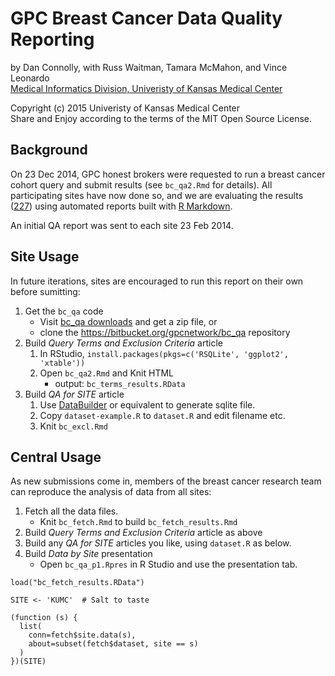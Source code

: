 GPC Breast Cancer Data Quality Reporting
========================================

by Dan Connolly, with Russ Waitman, Tamara McMahon, and Vince Leonardo  
[Medical Informatics Division, Univeristy of Kansas Medical Center][MI]

[MI]: http://informatics.kumc.edu/

Copyright (c) 2015 Univeristy of Kansas Medical Center  
Share and Enjoy according to the terms of the MIT Open Source License.

## Background

On 23 Dec 2014, GPC honest brokers were requested to run a breast cancer cohort query
and submit results (see `bc_qa2.Rmd` for details). All participating sites have
now done so, and we are evaluating the results ([227]) using automated reports
built with [R Markdown][].

[227]: https://informatics.gpcnetwork.org/trac/Project/ticket/227
[R Markdown]: http://rmarkdown.rstudio.com/

An initial QA report was sent to each site 23 Feb 2014.

## Site Usage

In future iterations, sites are encouraged to run this report on their own before sumitting:

 1. Get the `bc_qa` code
    - Visit [bc_qa downloads][dl] and get a zip file, or
    - clone the https://bitbucket.org/gpcnetwork/bc_qa repository
 2. Build *Query Terms and Exclusion Criteria* article
    1. In RStudio, `install.packages(pkgs=c('RSQLite', 'ggplot2', 'xtable'))`
    2. Open `bc_qa2.Rmd` and Knit HTML
       - output: `bc_terms_results.RData`
 3. Build *QA for SITE* article
    1. Use [DataBuilder][] or equivalent to generate sqlite file.
    2. Copy `dataset-example.R` to `dataset.R` and edit filename etc.
    3. Knit `bc_excl.Rmd`

[dl]: https://bitbucket.org/gpcnetwork/bc_qa/downloads


[DataBuilder]: https://informatics.gpcnetwork.org/trac/Project/wiki/BuilderSaga

## Central Usage

As new submissions come in, members of the breast cancer research team can
reproduce the analysis of data from all sites:

 1. Fetch all the data files.
    - Knit `bc_fetch.Rmd` to build `bc_fetch_results.Rmd`
 2. Build *Query Terms and Exclusion Criteria* article as above
 3. Build any *QA for SITE* articles you like, using `dataset.R` as below.
 4. Build *Data by Site* presentation
    - Open `bc_qa_p1.Rpres` in R Studio and use the presentation tab.


```
load("bc_fetch_results.RData")

SITE <- 'KUMC'  # Salt to taste

(function (s) {
  list(
    conn=fetch$site.data(s),
    about=subset(fetch$dataset, site == s)
  )
})(SITE)
```
